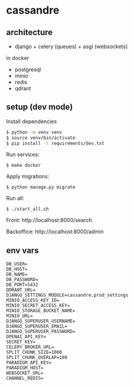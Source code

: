 # cassandre

## architecture
- django + celery (queues) + asgi (websockets)

in docker
- postgresql
- minio
- redis
- qdrant

## setup (dev mode)

Install dependencies

```sh
$ python -m venv venv
$ source venv/bin/activate
$ pip install -r requirements/dev.txt
```

Run services:
```
$ make docker
```

Apply migrations:
```
$ python manage.py migrate
```

Run all:
```
$ ./start_all.sh
```


Front:
http://localhost:8000/search

Backoffice:
http://localhost:8000/admin

## env vars
```
DB_USER=
DB_HOST=
DB_NAME=
DB_PASSWORD=
DB_PORT=5432
QDRANT_URL=
DJANGO_SETTINGS_MODULE=cassandre.prod_settings
MINIO_ACCESS_KEY_ID=
MINIO_SECRET_ACCESS_KEY=
MINIO_STORAGE_BUCKET_NAME=
MINIO_URL=
DJANGO_SUPERUSER_USERNAME=
DJANGO_SUPERUSER_EMAIL=
DJANGO_SUPERUSER_PASSWORD=
OPENAI_API_KEY=
SECRET_KEY=
CELERY_BROKER_URL=
SPLIT_CHUNK_SIZE=1000
SPLIT_CHUNK_OVERLAP=100
PARADIGM_API_KEY=
PARADIGM_HOST=
WEBSOCKET_URL=
CHANNEL_REDIS=
```
